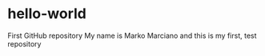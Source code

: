 # hello-world
First GitHub repository 
My name is Marko Marciano and this is my first, test repository
